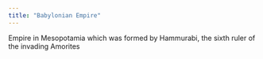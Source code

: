 ```yaml
---
title: "Babylonian Empire"
---
```

Empire in Mesopotamia which was formed by Hammurabi, the sixth ruler of the invading Amorites

